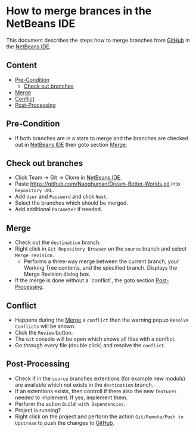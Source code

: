 How to merge brances in the NetBeans IDE
===

This document describes the steps how to merge branches from [GitHub] in the 
[NetBeans IDE].



Content
---

* [Pre-Condition](#PreCondition)
    - [Check out branches](#CheckOutBranches)
* [Merge](#Merge)
* [Conflict](#Conflict)
* [Post-Processing](#PostProcessing)



Pre-Condition<a name="PreCondition" />
---

* If both branches are in a state to merge and the branches are checked out in
  [NetBeans IDE] then goto section [Merge](#Merge).
  

  
Check out branches<a name="CheckOutBranches" />
---

* Click Team -> Git -> Clone in [NetBeans IDE].
* Paste https://github.com/Naoghuman/Dream-Better-Worlds.git into `Repository URL`.
* Add `User` and `Password` and click `Next`.
* Select the branches which should be merged.
* Add additional `Parameter` if needed.



Merge<a name="Merge" />
---

* Check out the `destination` branch.
* Right click in `Git Repository Browser` on the `source` branch and select 
  `Merge revision`.
    - Performs a three-way merge between the current branch, your Working Tree 
      contents, and the specified branch. Displays the Merge Revision dialog box.
* If the merge is done without a ´conflict´, the goto section [Post-Processing](#PostProcessing).



Conflict<a name="Conflict" />
---

* Happens during the [Merge](#Merge) a `conflict` then the warning popup 
  `Resolve Conflicts` will be shown.
* Click the `Review` button.
* The `Git` console will be open which shows all files with a conflict.
* Go through every file (double click) and resolve the `conflict`.



Post-Processing<a name="PostProcessing" />
---

* Check if in the `source` branches extentions (for example new moduls) are 
  available which not exists in the `destination` branch.
* If an extentions exists, then controll if there also the new `features` needed 
  to implement. If yes, implement them.
* Perform the action `Build with Dependencies`.
* Project is running?
* Right click on the project and perform the action `Git/Remote/Push to Upstream` 
  to push the changes to [GitHub].



[//]: # (Links)
[GitHub]:https://github.com/
[NetBeans IDE]:https://netbeans.org/
